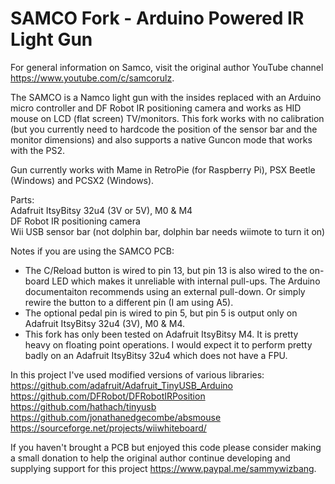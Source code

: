 # SAMCO Fork - Arduino Powered IR Light Gun

For general information on Samco, visit the original author YouTube channel https://www.youtube.com/c/samcorulz.

The SAMCO is a Namco light gun with the insides replaced with an Arduino micro controller and DF Robot IR positioning camera and works as HID mouse on LCD (flat screen) TV/monitors.
This fork works with no calibration (but you currently need to hardcode the position of the sensor bar and the monitor dimensions) and also supports a native Guncon mode that works with the PS2.

Gun currently works with Mame in RetroPie (for Raspberry Pi), PSX Beetle (Windows) and PCSX2 (Windows).

Parts:  
Adafruit ItsyBitsy 32u4 (3V or 5V), M0 & M4  
DF Robot IR positioning camera  
Wii USB sensor bar (not dolphin bar, dolphin bar needs wiimote to turn it on)

Notes if you are using the SAMCO PCB:
- The C/Reload button is wired to pin 13, but pin 13 is also wired to the on-board LED which makes it unreliable with internal pull-ups. The Arduino documentaiton recommends using an external pull-down. Or simply rewire the button to a different pin (I am using A5).
- The optional pedal pin is wired to pin 5, but pin 5 is output only on Adafruit ItsyBitsy 32u4 (3V), M0 & M4.
- This fork has only been tested on Adafruit ItsyBitsy M4. It is pretty heavy on floating point operations. I would expect it to perform pretty badly on an Adafruit ItsyBitsy 32u4 which does not have a FPU.

In this project I've used modified versions of various libraries:
https://github.com/adafruit/Adafruit_TinyUSB_Arduino
https://github.com/DFRobot/DFRobotIRPosition  
https://github.com/hathach/tinyusb
https://github.com/jonathanedgecombe/absmouse
https://sourceforge.net/projects/wiiwhiteboard/

If you haven't brought a PCB but enjoyed this code please consider making a small donation to help the original author continue developing and supplying support for this project https://www.paypal.me/sammywizbang.
